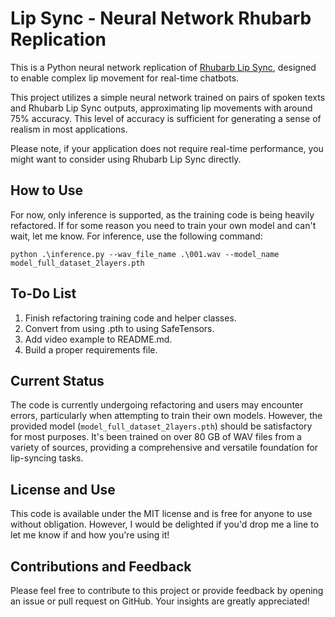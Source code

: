 # Lip Sync - Neural Network Rhubarb Replication

This is a Python neural network replication of [Rhubarb Lip Sync](https://github.com/DanielSWolf/rhubarb-lip-sync), designed to enable complex lip movement for real-time chatbots.

This project utilizes a simple neural network trained on pairs of spoken texts and Rhubarb Lip Sync outputs, approximating lip movements with around 75% accuracy. This level of accuracy is sufficient for generating a sense of realism in most applications.

Please note, if your application does not require real-time performance, you might want to consider using Rhubarb Lip Sync directly.

## How to Use
For now, only inference is supported, as the training code is being heavily refactored. If for some reason you need to train your own model and can't wait, let me know. 
For inference, use the following command:
```
python .\inference.py --wav_file_name .\001.wav --model_name model_full_dataset_2layers.pth  
```


## To-Do List
1. Finish refactoring training code and helper classes.
2. Convert from using .pth to using SafeTensors.
3. Add video example to README.md.
4. Build a proper requirements file. 


## Current Status

The code is currently undergoing refactoring and users may encounter errors, particularly when attempting to train their own models. However, the provided model (`model_full_dataset_2layers.pth`) should be satisfactory for most purposes. It's been trained on over 80 GB of WAV files from a variety of sources, providing a comprehensive and versatile foundation for lip-syncing tasks.

## License and Use

This code is available under the MIT license and is free for anyone to use without obligation. However, I would be delighted if you'd drop me a line to let me know if and how you're using it! 

## Contributions and Feedback

Please feel free to contribute to this project or provide feedback by opening an issue or pull request on GitHub. Your insights are greatly appreciated!
